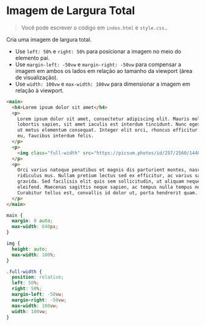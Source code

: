 # Imagem de Largura Total

> Você pode escrever o código em `index.html` e `style.css`..

Cria uma imagem de largura total.

- Use `left: 50%` e `right: 50%` para posicionar a imagem no meio do elemento pai.
- Use `margin-left: -50vw` e `margin-right: -50vw` para compensar a imagem em ambos os lados em relação ao tamanho da viewport (área de visualização).
- Use `width: 100vw` e `max-width: 100vw` para dimensionar a imagem em relação à viewport.

```html
<main>
  <h4>Lorem ipsum dolor sit amet</h4>
  <p>
    Lorem ipsum dolor sit amet, consectetur adipiscing elit. Mauris molestie
    lobortis sapien, sit amet iaculis est interdum tincidunt. Nunc egestas nibh
    ut metus elementum consequat. Integer elit orci, rhoncus efficitur lectus
    eu, faucibus interdum felis.
  </p>
  <p>
    <img class="full-width" src="https://picsum.photos/id/257/2560/1440.jpg" />
  </p>
  <p>
    Orci varius natoque penatibus et magnis dis parturient montes, nascetur
    ridiculus mus. Nullam pretium lectus sed ex efficitur, ac varius sapien
    gravida. Sed facilisis elit quis sem sollicitudin, ut aliquam neque
    eleifend. Maecenas sagittis neque sapien, ac tempus nulla tempus nec.
    Curabitur tellus est, convallis id dolor ut, porta hendrerit quam.
  </p>
</main>
```

```css
main {
  margin: 0 auto;
  max-width: 640px;
}

img {
  height: auto;
  max-width: 100%;
}

.full-width {
  position: relative;
  left: 50%;
  right: 50%;
  margin-left: -50vw;
  margin-right: -50vw;
  max-width: 100vw;
  width: 100vw;
}
```
